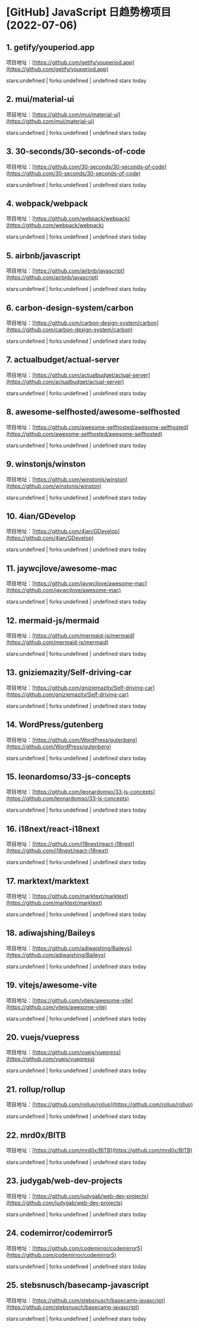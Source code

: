 # [GitHub] JavaScript 日趋势榜项目(2022-07-06)

## 1. getify/youperiod.app 

项目地址：[https://github.com/getify/youperiod.app](https://github.com/getify/youperiod.app)

stars:undefined | forks:undefined | undefined stars today 



## 2. mui/material-ui 

项目地址：[https://github.com/mui/material-ui](https://github.com/mui/material-ui)

stars:undefined | forks:undefined | undefined stars today 



## 3. 30-seconds/30-seconds-of-code 

项目地址：[https://github.com/30-seconds/30-seconds-of-code](https://github.com/30-seconds/30-seconds-of-code)

stars:undefined | forks:undefined | undefined stars today 



## 4. webpack/webpack 

项目地址：[https://github.com/webpack/webpack](https://github.com/webpack/webpack)

stars:undefined | forks:undefined | undefined stars today 



## 5. airbnb/javascript 

项目地址：[https://github.com/airbnb/javascript](https://github.com/airbnb/javascript)

stars:undefined | forks:undefined | undefined stars today 



## 6. carbon-design-system/carbon 

项目地址：[https://github.com/carbon-design-system/carbon](https://github.com/carbon-design-system/carbon)

stars:undefined | forks:undefined | undefined stars today 



## 7. actualbudget/actual-server 

项目地址：[https://github.com/actualbudget/actual-server](https://github.com/actualbudget/actual-server)

stars:undefined | forks:undefined | undefined stars today 



## 8. awesome-selfhosted/awesome-selfhosted 

项目地址：[https://github.com/awesome-selfhosted/awesome-selfhosted](https://github.com/awesome-selfhosted/awesome-selfhosted)

stars:undefined | forks:undefined | undefined stars today 



## 9. winstonjs/winston 

项目地址：[https://github.com/winstonjs/winston](https://github.com/winstonjs/winston)

stars:undefined | forks:undefined | undefined stars today 



## 10. 4ian/GDevelop 

项目地址：[https://github.com/4ian/GDevelop](https://github.com/4ian/GDevelop)

stars:undefined | forks:undefined | undefined stars today 



## 11. jaywcjlove/awesome-mac 

项目地址：[https://github.com/jaywcjlove/awesome-mac](https://github.com/jaywcjlove/awesome-mac)

stars:undefined | forks:undefined | undefined stars today 



## 12. mermaid-js/mermaid 

项目地址：[https://github.com/mermaid-js/mermaid](https://github.com/mermaid-js/mermaid)

stars:undefined | forks:undefined | undefined stars today 



## 13. gniziemazity/Self-driving-car 

项目地址：[https://github.com/gniziemazity/Self-driving-car](https://github.com/gniziemazity/Self-driving-car)

stars:undefined | forks:undefined | undefined stars today 



## 14. WordPress/gutenberg 

项目地址：[https://github.com/WordPress/gutenberg](https://github.com/WordPress/gutenberg)

stars:undefined | forks:undefined | undefined stars today 



## 15. leonardomso/33-js-concepts 

项目地址：[https://github.com/leonardomso/33-js-concepts](https://github.com/leonardomso/33-js-concepts)

stars:undefined | forks:undefined | undefined stars today 



## 16. i18next/react-i18next 

项目地址：[https://github.com/i18next/react-i18next](https://github.com/i18next/react-i18next)

stars:undefined | forks:undefined | undefined stars today 



## 17. marktext/marktext 

项目地址：[https://github.com/marktext/marktext](https://github.com/marktext/marktext)

stars:undefined | forks:undefined | undefined stars today 



## 18. adiwajshing/Baileys 

项目地址：[https://github.com/adiwajshing/Baileys](https://github.com/adiwajshing/Baileys)

stars:undefined | forks:undefined | undefined stars today 



## 19. vitejs/awesome-vite 

项目地址：[https://github.com/vitejs/awesome-vite](https://github.com/vitejs/awesome-vite)

stars:undefined | forks:undefined | undefined stars today 



## 20. vuejs/vuepress 

项目地址：[https://github.com/vuejs/vuepress](https://github.com/vuejs/vuepress)

stars:undefined | forks:undefined | undefined stars today 



## 21. rollup/rollup 

项目地址：[https://github.com/rollup/rollup](https://github.com/rollup/rollup)

stars:undefined | forks:undefined | undefined stars today 



## 22. mrd0x/BITB 

项目地址：[https://github.com/mrd0x/BITB](https://github.com/mrd0x/BITB)

stars:undefined | forks:undefined | undefined stars today 



## 23. judygab/web-dev-projects 

项目地址：[https://github.com/judygab/web-dev-projects](https://github.com/judygab/web-dev-projects)

stars:undefined | forks:undefined | undefined stars today 



## 24. codemirror/codemirror5 

项目地址：[https://github.com/codemirror/codemirror5](https://github.com/codemirror/codemirror5)

stars:undefined | forks:undefined | undefined stars today 



## 25. stebsnusch/basecamp-javascript 

项目地址：[https://github.com/stebsnusch/basecamp-javascript](https://github.com/stebsnusch/basecamp-javascript)

stars:undefined | forks:undefined | undefined stars today 



